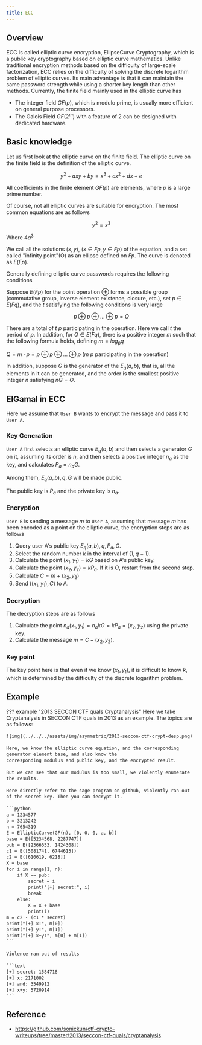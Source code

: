 ```yaml
---
title: ECC
---
```


## Overview

ECC is called elliptic curve encryption, EllipseCurve Cryptography, which is a public key cryptography based on elliptic
curve mathematics. Unlike traditional encryption methods based on the difficulty of large-scale factorization, ECC
relies on the difficulty of solving the discrete logarithm problem of elliptic curves. Its main advantage is that it can
maintain the same password strength while using a shorter key length than other methods. Currently, the finite field
mainly used in the elliptic curve has

- The integer field $GF(p)$, which is modulo prime, is usually more efficient on general purpose processors.
- The Galois Field $GF(2^m)$ with a feature of 2 can be designed with dedicated hardware.

## Basic knowledge

Let us first look at the elliptic curve on the finite field. The elliptic curve on the finite field is the definition of
the elliptic curve.

$$y^2+axy+by=x^3+cx^2+dx+e$$

All coefficients in the finite element $GF(p)$ are elements, where $p$ is a large prime number.

Of course, not all elliptic curves are suitable for encryption. The most common equations are as follows

$$y^2=x^3%2Bax%2Bb$$

Where $4a^3%2B27b ^ 2 \bmod p \neq 0$

We call all the solutions $(x, y)$, $(x \in Fp, y \in Fp)$ of the equation, and a set called "infinity point"(O) as an
ellipse defined on $Fp$. The curve is denoted as $E(Fp)$.

Generally defining elliptic curve passwords requires the following conditions

Suppose $E(Fp)$ for the point operation $\oplus$ forms a possible group (commutative group, inverse element existence,
closure, etc.), set $p \in E(Fq)$, and the $t$ satisfying the following conditions is very large

$$p \oplus p \oplus \ldots \oplus p = O$$

There are a total of $t$ $p$ participating in the operation. Here we call $t$ the period of $p$. In addition, for $Q \in
E(Fq)$, there is a positive integer $m$ such that the following formula holds, defining $m=log_pq$

$Q=m \cdot p = p \oplus p \oplus \ldots \oplus p$ ($m$ $p$ participating in the operation)

In addition, suppose $G$ is the generator of the $E_q (a,b)$, that is, all the elements in it can be generated, and the
order is the smallest positive integer $n$ satisfying $nG=O$.

## ElGamal in ECC

Here we assume that `User B` wants to encrypt the message and pass it to `User A`.

### Key Generation

`User A` first selects an elliptic curve $E_q (a,b)$ and then selects a generator $G$ on it, assuming its order is $n$,
and then selects a positive integer $n_a$ as the key, and calculates $P_a=n_aG$.

Among them, $E_q(a,b), q,G$ will be made public.

The public key is $P_a$ and the private key is $n_a$.

### Encryption

`User B` is sending a message $m$ to `User A`, assuming that message $m$ has been encoded as a point on the elliptic
curve, the encryption steps are as follows

1. Query user A's public key $E_q(a,b), q, P_a,G$.
2. Select the random number $k$ in the interval of $(1, q-1)$.
3. Calculate the point $(x_1,y_1)=kG$ based on A's public key.
4. Calculate the point $(x_2,y_2)=kP_a$. If it is $O$, restart from the second step.
5. Calculate $C=m+(x_2,y_2)$
6. Send $((x_1,y_1),C)$ to A.

### Decryption

The decryption steps are as follows

1. Calculate the point $n_a(x_1,y_1)=n_akG=kP_a=(x_2,y_2)$ using the private key.
2. Calculate the message $m=C-(x_2,y_2)$.

### Key point

The key point here is that even if we know $(x_1,y_1)$, it is difficult to know $k$, which is determined by the
difficulty of the discrete logarithm problem.

## Example

??? example "2013 SECCON CTF quals Cryptanalysis"
    Here we take Cryptanalysis in SECCON CTF quals in 2013 as an example. The topics are as follows:

    ![img](../../../assets/img/asymmetric/2013-seccon-ctf-crypt-desp.png)

    Here, we know the elliptic curve equation, and the corresponding generator element base, and also know the 
    corresponding modulus and public key, and the encrypted result.

    But we can see that our modulus is too small, we violently enumerate the results.

    Here directly refer to the sage program on github, violently ran out of the secret key. Then you can decrypt it.

    ```python
    a = 1234577
    b = 3213242
    n = 7654319
    E = EllipticCurve(GF(n), [0, 0, 0, a, b])
    base = E([5234568, 2287747])
    pub = E([2366653, 1424308])
    c1 = E([5081741, 6744615])
    c2 = E([610619, 6218])
    X = base
    for i in range(1, n):
        if X == pub:
            secret = i
            print("[+] secret:", i)
            break
        else:
            X = X + base
            print(i)
    m = c2 - (c1 * secret)
    print("[+] x:", m[0])
    print("[+] y:", m[1])
    print("[+] x+y:", m[0] + m[1])
    ```

    Violence ran out of results
    
    ```text
    [+] secret: 1584718
    [+] x: 2171002
    [+] and: 3549912
    [+] x+y: 5720914
    ```

## Reference

- <https://github.com/sonickun/ctf-crypto-writeups/tree/master/2013/seccon-ctf-quals/cryptanalysis>